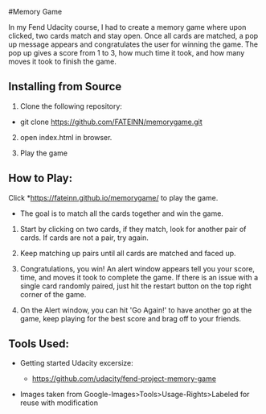#Memory Game

In my Fend Udacity course, I had to create a memory game where upon clicked, two cards match and stay open. Once all cards are matched, a pop up message appears and congratulates the user for winning the game. The pop up gives a score from 1 to 3, how much time it took, and how many moves it took to finish the game. 


## Installing from Source

1. Clone the following repository: 
  * git clone https://github.com/FATEINN/memorygame.git

2. open index.html in browser.

3. Play the game

## How to Play:

Click *https://fateinn.github.io/memorygame/ to play the game.

* The goal is to match all the cards together and win the game.

1. Start by clicking on two cards, if they match, look for another pair of cards. If cards are not a pair, try again.

2. Keep matching up pairs until all cards are matched and faced up. 

3. Congratulations, you win! An alert window appears tell you your score, time, and moves it took to complete the game. If there is an issue with a single card randomly paired, just hit the restart button on the top right corner of the game. 

4. On the Alert window, you can hit 'Go Again!' to have another go at the game, keep playing for the best score and brag off to your friends.

## Tools Used: 

* Getting started Udacity excersize: 
  * https://github.com/udacity/fend-project-memory-game

* Images taken from Google-Images>Tools>Usage-Rights>Labeled for reuse with modification

